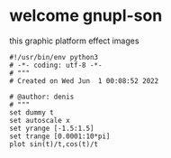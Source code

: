 # welcome gnupl-son
this graphic platform effect images
```gnuplot
#!/usr/bin/env python3
# -*- coding: utf-8 -*-
# """
# Created on Wed Jun  1 00:08:52 2022

# @author: denis
# """
set dummy t
set autoscale x
set yrange [-1.5:1.5]
set trange [0.0001:10*pi]
plot sin(t)/t,cos(t)/t
```



